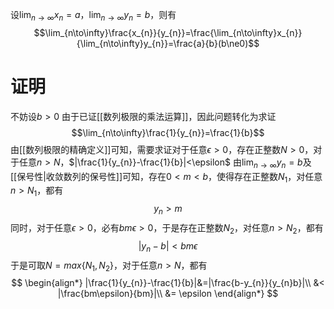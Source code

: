 设$\lim_{n\to\infty}x_{n}=a$，$\lim_{n\to\infty}y_{n}=b$，则有
$$\lim_{n\to\infty}\frac{x_{n}}{y_{n}}=\frac{\lim_{n\to\infty}x_{n}}{\lim_{n\to\infty}y_{n}}=\frac{a}{b}(b\ne0)$$
# 证明
不妨设$b>0$
由于已证[[数列极限的乘法运算]]，因此问题转化为求证
$$\lim_{n\to\infty}\frac{1}{y_{n}}=\frac{1}{b}$$
由[[数列极限的精确定义]]可知，需要求证对于任意$\epsilon>0$，存在正整数$N>0$，对于任意$n>N$，$|\frac{1}{y_{n}}-\frac{1}{b}|<\epsilon$
由$\lim_{n\to\infty}y_{n}=b$及[[保号性|收敛数列的保号性]]可知，存在$0<m<b$，使得存在正整数$N_{1}$，对任意$n>N_{1}$，都有
$$y_{n}>m$$
同时，对于任意$\epsilon>0$，必有$bm\epsilon>0$，于是存在正整数$N_2$，对任意$n>N_{2}$，都有
$$|y_{n}-b|<bm\epsilon$$
于是可取$N=max\{N_{1},N_{2}\}$，对于任意$n>N$，都有
$$
\begin{align*}
|\frac{1}{y_{n}}-\frac{1}{b}|&=|\frac{b-y_{n}}{y_{n}b}|\\
&< |\frac{bm\epsilon}{bm}|\\
&= \epsilon
\end{align*}
$$
